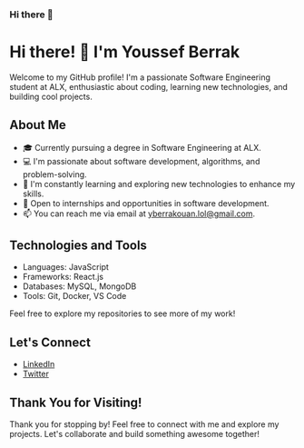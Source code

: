 ### Hi there 👋

# Hi there! 👋 I'm Youssef Berrak

Welcome to my GitHub profile! I'm a passionate Software Engineering student at ALX, enthusiastic about coding, learning new technologies, and building cool projects.

## About Me
- 🎓 Currently pursuing a degree in Software Engineering at ALX.
- 💻 I'm passionate about software development, algorithms, and problem-solving.
- 🌱 I'm constantly learning and exploring new technologies to enhance my skills.
- 💼 Open to internships and opportunities in software development.
- 📫 You can reach me via email at yberrakouan.lol@gmail.com.

## Technologies and Tools
- Languages:  JavaScript
- Frameworks:  React.js
- Databases: MySQL, MongoDB
- Tools: Git, Docker, VS Code


Feel free to explore my repositories to see more of my work!

## Let's Connect
- [LinkedIn](www.linkedin.com/in/youssef-berrakouan-4a0936282)
- [Twitter](https://twitter.com/berrak_Ucef)

## Thank You for Visiting!
Thank you for stopping by! Feel free to connect with me and explore my projects. Let's collaborate and build something awesome together!

